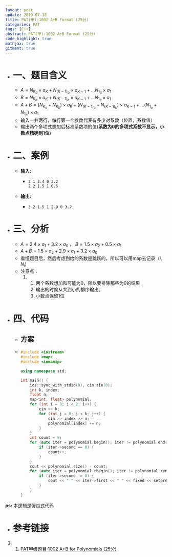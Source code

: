 ```yaml
---
layout: post
update: 2019-07-18
title: PAT(甲):1002 A+B Format (25分)
categories: PAT
tags: [C++]
abstract: PAT(甲):1002 A+B Format (25分)
code_highlight: true
mathjax: true
gitment: true
---
```


* # 一、题目含义
    * $A=N_{K_a}\times a_K+N_{(K - 1)_ a}\times a_{K-1}+...N_{1_a}\times a_1$
    * $B=N_{K_b} \times a_K+N_{(K - 1)_ b}\times a_{K-1}+...N_{1_b}\times a_1$
    * $A+B=(N_{K_a}+N_{K_b}) \times a_K+(N_{(K - 1)_ a}+N_{(K - 1)_ b})\times a_{K-1}+...( N_{1_ a} + N_{1_ b} )\times a_1$
    * 输入一共两行，每行第一个参数代表有多少对系数（位置，系数值）
    * 输出两个多项式想加后标准系数项的值(**系数为0的多项式系数不显示，小数点精确到1位**)
* # 二、案例
    * **输入:** 
        *   ```none
            2 1 2.4 0 3.2
            2 2 1.5 1 0.5
            ```
    * **输出:** 
        *   ```none
            3 2 1.5 1 2.9 0 3.2
            ```
* # 三、分析
    * $A=2.4\times a_1+3.2\times a_0$ ， $B=1.5\times a_2+0.5\times a_1$
    * $A+B=1.5\times a_2+2.9\times a_1+3.2\times a_0$
    * 看懂题目后，然后考虑到给的系数是跳跃的，所以可以用map去记录（$i$，$N_i$)
    * 注意点：
        1.  1. 两个系数想加和可能为0，所以要排除那些为0的结果
            2. 输出的时候从大到小的排序输出。
            3. 小数点保留1位
* # 四、代码
    *   ## 方案
    *   ```cpp
        #include <iostream>
        #include <map>
        #include <iomanip>
        
        using namespace std;
        
        int main() {
            ios::sync_with_stdio(0), cin.tie(0);
            int k, index;
            float n;
            map<int, float> polynomial;
            for (int i = 0; i < 2; i++) {
                cin >> k;
                for (int j = 0; j < k; j++) {
                    cin >> index >> n;
                    polynomial[index] += n;
                }
            }
            int count = 0;
            for (auto iter = polynomial.begin(); iter != polynomial.end(); ++iter) {
                if (iter->second == 0) {
                    count++;
                }
            }
            cout << polynomial.size() - count;
            for (auto iter = polynomial.rbegin(); iter != polynomial.rend(); ++iter) {
                if (iter->second != 0) {
                    cout << " " << iter->first << " " << fixed << setprecision(1) << iter->second;
                }
            }
        }
        ```

**ps:** 本逻辑是傻瓜式代码
* # 参考链接
1. 1. [PAT甲级题目:1002 A+B for Polynomials (25分)](https://pintia.cn/problem-sets/994805342720868352/problems/994805526272000000)

